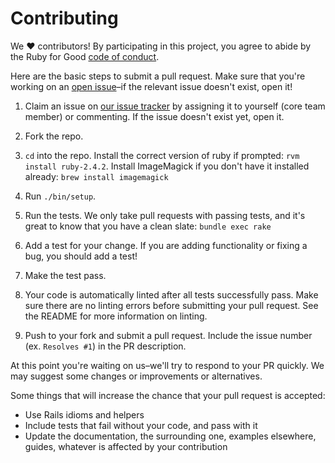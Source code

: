 # Contributing

We ♥ contributors! By participating in this project, you agree to abide by the
Ruby for Good [code of conduct].

[code of conduct]: https://github.com/rubyforgood/code-of-conduct

Here are the basic steps to submit a pull request. Make sure that you're working
on an [open issue]–if the relevant issue doesn't exist, open it!

[open issue]: https://github.com/rubyforgood/diaper/issues

1. Claim an issue on [our issue tracker][open issue] by assigning it to yourself
   (core team member) or commenting. If the issue doesn't exist yet, open it.

2. Fork the repo.

3. `cd` into the repo. Install the correct version of ruby if prompted: `rvm install ruby-2.4.2`. Install ImageMagick if you don't have it installed already: `brew install imagemagick`

4. Run `./bin/setup`.

5. Run the tests. We only take pull requests with passing tests, and it's great
   to know that you have a clean slate: `bundle exec rake`

6. Add a test for your change. If you are adding functionality or fixing a
   bug, you should add a test!

7. Make the test pass.

8. Your code is automatically linted after all tests successfully pass. Make sure there are no linting errors before submitting your pull request. See the README for more information on linting. 

9. Push to your fork and submit a pull request. Include the issue number
   (ex. `Resolves #1`) in the PR description.

At this point you're waiting on us–we'll try to respond to your PR quickly.
We may suggest some changes or improvements or alternatives.

Some things that will increase the chance that your pull request is accepted:

* Use Rails idioms and helpers
* Include tests that fail without your code, and pass with it
* Update the documentation, the surrounding one, examples elsewhere, guides,
  whatever is affected by your contribution
